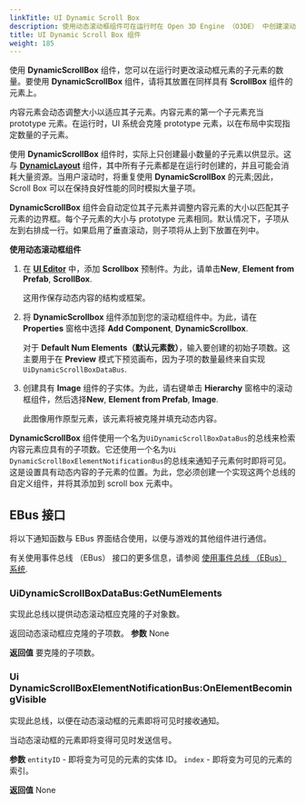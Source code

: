 ```yaml
---
linkTitle: UI Dynamic Scroll Box
description: 使用动态滚动框组件可在运行时在 Open 3D Engine （O3DE） 中创建滚动框元素。
title: UI Dynamic Scroll Box 组件
weight: 185
---
```


使用 **DynamicScrollBox** 组件，您可以在运行时更改滚动框元素的子元素的数量。要使用 **DynamicScrollBox** 组件，请将其放置在同样具有 **ScrollBox** 组件的元素上。

内容元素会动态调整大小以适应其子元素。内容元素的第一个子元素充当 prototype 元素。在运行时，UI 系统会克隆 prototype 元素，以在布局中实现指定数量的子元素。

使用 **DynamicScrollBox** 组件时，实际上只创建最小数量的子元素以供显示。这与 [**DynamicLayout**](../layout/dynamic-layout) 组件，其中所有子元素都是在运行时创建的，并且可能会消耗大量资源。当用户滚动时，将重复使用 **DynamicScrollBox** 的元素;因此，Scroll Box 可以在保持良好性能的同时模拟大量子项。

**DynamicScrollBox** 组件会自动定位其子元素并调整内容元素的大小以匹配其子元素的边界框。每个子元素的大小与 prototype 元素相同。默认情况下，子项从左到右排成一行。如果启用了垂直滚动，则子项将从上到下放置在列中。

**使用动态滚动框组件**

1. 在 [**UI Editor**](/docs/user-guide/interactivity/user-interface/editor) 中，添加 **Scrollbox** 预制件。为此，请单击**New**, **Element from Prefab**, **ScrollBox**.

   这用作保存动态内容的结构或框架。

1. 将 **DynamicScrollbox** 组件添加到您的滚动框组件中。为此，请在 **Properties** 窗格中选择 **Add Component**, **DynamicScrollbox**.

   对于 **Default Num Elements（默认元素数）**，输入要创建的初始子项数。这主要用于在 **Preview** 模式下预览画布，因为子项的数量最终来自实现`UiDynamicScrollBoxDataBus`.

1. 创建具有 **Image** 组件的子实体。为此，请右键单击 **Hierarchy** 窗格中的滚动框组件，然后选择**New**, **Element from Prefab**, **Image**.

   此图像用作原型元素，该元素将被克隆并填充动态内容。

**DynamicScrollBox** 组件使用一个名为`UiDynamicScrollBoxDataBus`的总线来检索内容元素应具有的子项数。它还使用一个名为`Ui DynamicScrollBoxElementNotificationBus`的总线来通知子元素何时即将可见。这是设置具有动态内容的子元素的位置。为此，您必须创建一个实现这两个总线的自定义组件，并将其添加到 scroll box 元素中。

## EBus 接口 

将以下通知函数与 EBus 界面结合使用，以便与游戏的其他组件进行通信。

有关使用事件总线 （EBus） 接口的更多信息，请参阅 [使用事件总线 （EBus） 系统](/docs/user-guide/programming/messaging/ebus).

### UiDynamicScrollBoxDataBus:GetNumElements 

实现此总线以提供动态滚动框应克隆的子对象数。

返回动态滚动框应克隆的子项数。
**参数**
None

**返回值**
要克隆的子项数。

### Ui DynamicScrollBoxElementNotificationBus:OnElementBecomingVisible 

实现此总线，以便在动态滚动框的元素即将可见时接收通知。

当动态滚动框的元素即将变得可见时发送信号。

**参数**
`entityID` - 即将变为可见的元素的实体 ID。
`index` - 即将变为可见的元素的索引。

**返回值**
None
